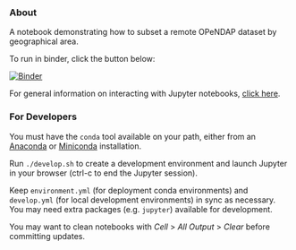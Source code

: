 ### About

A notebook demonstrating how to subset a remote OPeNDAP dataset by geographical area.

To run in binder, click the button below:

[![Binder](http://mybinder.org/badge.svg)](http://mybinder.org:/repo/catees/opendap_geo_subsetting)

For general information on interacting with Jupyter notebooks, [click here](http://nbviewer.jupyter.org/github/jupyter/notebook/blob/master/docs/source/examples/Notebook/Notebook%20Basics.ipynb).

### For Developers

You must have the `conda` tool available on your path, either from an [Anaconda](https://www.continuum.io/downloads) or [Miniconda](http://conda.pydata.org/miniconda.html) installation.

Run `./develop.sh` to create a development environment and launch Jupyter in your browser (ctrl-c to end the Jupyter session).

Keep `environment.yml` (for deployment conda environments) and `develop.yml` (for local development environments) in sync as necessary. You may need extra packages (e.g. `jupyter`) available for development.

You may want to clean notebooks with _Cell_ > _All Output_ > _Clear_ before committing updates.
